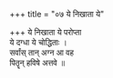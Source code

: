+++
title = "०७ ये निखाता ये"

+++
ये निखाता ये परोप्ता  
ये दग्धा ये चोद्धिताः ।  
सर्वांस् तान् अग्न आ वह  
पितॄन् हविषे अत्तवे ॥